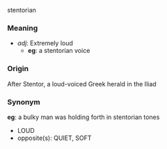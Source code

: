 stentorian
### Meaning
+ _adj_: Extremely loud
    + __eg__: a stentorian voice

### Origin

After Stentor, a loud-voiced Greek herald in the Iliad

### Synonym

__eg__: a bulky man was holding forth in stentorian tones

+ LOUD
+ opposite(s): QUIET, SOFT


